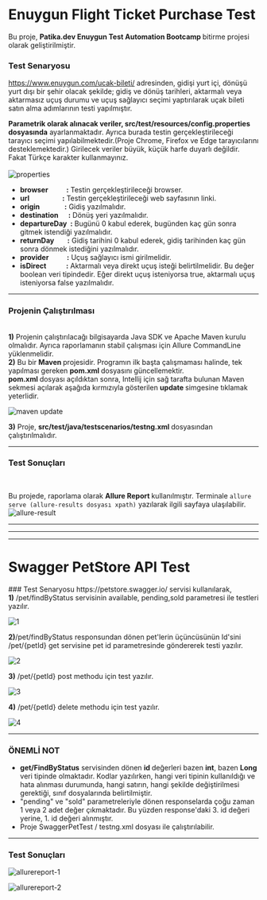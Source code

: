  <h1>Enuygun Flight Ticket Purchase Test</h1>
 Bu proje, <b>Patika.dev Enuygun Test Automation Bootcamp </b> bitirme projesi olarak geliştirilmiştir.
 
 ### Test Senaryosu
https://www.enuygun.com/ucak-bileti/ adresinden, gidişi yurt içi, dönüşü yurt dışı bir şehir olacak şekilde; gidiş ve dönüş tarihleri, aktarmalı veya aktarmasız uçuş durumu ve uçuş sağlayıcı seçimi yaptırılarak uçak bileti satın alma adımlarının testi yapılmıştır.

 <b>Parametrik olarak alınacak veriler, src/test/resources/config.properties dosyasında</b>  ayarlanmaktadır. Ayrıca burada testin gerçekleştirileceği tarayıcı seçimi yapılabilmektedir.(Proje Chrome, Firefox ve Edge tarayıcılarını desteklemektedir.) Girilecek veriler büyük, küçük harfe duyarlı değildir. Fakat Türkçe karakter kullanmayınız.<br><br>
 ![properties](https://user-images.githubusercontent.com/107454207/185840170-fb082bbf-b046-4647-a2b8-126a6d4a980c.png)
 
* **browser &nbsp;&nbsp;&nbsp;&nbsp;&nbsp;&nbsp;&nbsp;&nbsp;&nbsp;  :** Testin gerçekleştirileceği browser. <br>
* **url &nbsp;&nbsp;&nbsp;&nbsp;&nbsp;&nbsp;&nbsp;&nbsp;&nbsp;&nbsp;&nbsp;&nbsp;&nbsp;&nbsp;&nbsp;&nbsp;&nbsp;&nbsp; :** Testin gerçekleştirileceği web sayfasının linki.<br>
* **origin &nbsp;&nbsp;&nbsp;&nbsp;&nbsp;&nbsp;&nbsp;&nbsp;&nbsp;&nbsp;&nbsp;&nbsp;&nbsp;  :** Gidiş yazılmalıdır.<br>
* **destination &nbsp;&nbsp;&nbsp;&nbsp; :** Dönüş yeri yazılmalıdır.<br>
* **departureDay &nbsp;:** Bugünü 0 kabul ederek, bugünden kaç gün sonra gitmek istendiği yazılmalıdır.<br>
* **returnDay &nbsp;&nbsp;&nbsp;&nbsp;&nbsp;&nbsp; :** Gidiş tarihini 0 kabul ederek, gidiş tarihinden kaç gün sonra dönmek istediğini yazılmalıdır.<br>
* **provider &nbsp;&nbsp;&nbsp;&nbsp;&nbsp;&nbsp;&nbsp;&nbsp;&nbsp; :** Uçuş sağlayıcı ismi girilmelidir.<br>
* **isDirect &nbsp;&nbsp;&nbsp;&nbsp;&nbsp;&nbsp;&nbsp;&nbsp;&nbsp;&nbsp; :** Aktarmalı veya direkt uçuş isteği belirtilmelidir. Bu değer boolean veri tipindedir. Eğer direkt uçuş isteniyorsa true, aktarmalı uçuş isteniyorsa false yazılmalıdır.<br>

<hr>
<h3> Projenin Çalıştırılması </h3><br>
<b>1)</b> Projenin çalıştırılacağı bilgisayarda Java SDK ve Apache Maven kurulu olmalıdır. Ayrıca raporlamanın stabil çalışması için Allure CommandLine yüklenmelidir. <br>
<b>2)</b></b> Bu bir <b> Maven </b> projesidir. Programın ilk başta çalışmaması halinde, tek yapılması gereken <b> pom.xml </b> dosyasını güncellemektir. <br>
<b> pom.xml </b> dosyası açıldıktan sonra, Intellij için sağ tarafta bulunan Maven sekmesi açılarak aşağıda kırmızıyla gösterilen <b> update </b> simgesine tıklamak yeterlidir.<br>

![maven update](https://user-images.githubusercontent.com/107454207/195383550-c5d31544-5950-489d-b85b-10fa0e4de831.png)


<b>3)</b> Proje, <b> src/test/java/testscenarios/testng.xml </b> dosyasından çalıştırılmalıdır.

<hr>
<h3> Test Sonuçları </h3><br>

Bu projede, raporlama olarak <b> Allure Report </b> kullanılmıştır. Terminale ```allure serve (allure-results dosyası xpath)``` yazılarak ilgili sayfaya ulaşılabilir.<br>
![allure-result](https://user-images.githubusercontent.com/107454207/185796654-85c14aec-78ad-4f19-aecd-b688ef4ba1a9.png)

<hr>
<hr>
<hr>
<h1>Swagger PetStore API Test</h1>
### Test Senaryosu
https://petstore.swagger.io/ servisi kullanılarak,<br>
<b>1)</b> /pet/findByStatus servisinin available, pending,sold parametresi ile testleri yazılır.<br>

![1](https://user-images.githubusercontent.com/107454207/195404580-50533df5-b8fa-4e33-a852-f1dbc3c74649.png) <br>

<b>2)</b>/pet/findByStatus responsundan dönen pet'lerin üçüncüsünün Id'sini /pet/{petId} get servisine pet id parametresinde göndererek testi yazılır.<br>

![2](https://user-images.githubusercontent.com/107454207/195404811-62fbe607-decf-4d97-aad8-77e195040a65.png) <br>

<b>3)</b> /pet/{petId} post methodu için test yazılır.<br>

![3](https://user-images.githubusercontent.com/107454207/195404830-5c5e905b-263c-47cd-98fe-e401a6574b87.png) <br>

<b>4)</b> /pet/{petId} delete methodu için test yazılır.<br>

![4](https://user-images.githubusercontent.com/107454207/195404833-9e1e801e-f345-43f2-9466-4e2d9db11799.png) <br>

---
### ÖNEMLİ NOT

*  <b>get/FindByStatus</b> servisinden dönen <b> id </b> değerleri bazen <b>int</b>, bazen <b> Long</b> veri tipinde olmaktadır. Kodlar yazılırken, hangi veri tipinin kullanıldığı ve hata alınması durumunda, hangi satırın, hangi şekilde değiştirilmesi gerektiği, sınıf dosyalarında belirtilmiştir.
*  "pending" ve "sold" parametreleriyle dönen responselarda çoğu zaman 1 veya 2 adet değer çıkmaktadır. Bu yüzden response'daki 3. id değeri yerine, 1. id değeri alınmıştır.
*  Proje SwaggerPetTest / testng.xml dosyası ile çalıştırılabilir.
---
### Test Sonuçları

![allurereport-1](https://user-images.githubusercontent.com/107454207/185461977-fbd7f42a-9ed3-4001-99ee-080e5da1f8c2.png)

![allurereport-2](https://user-images.githubusercontent.com/107454207/185462084-79304941-2783-4266-9ece-4fbbd159a960.png)

